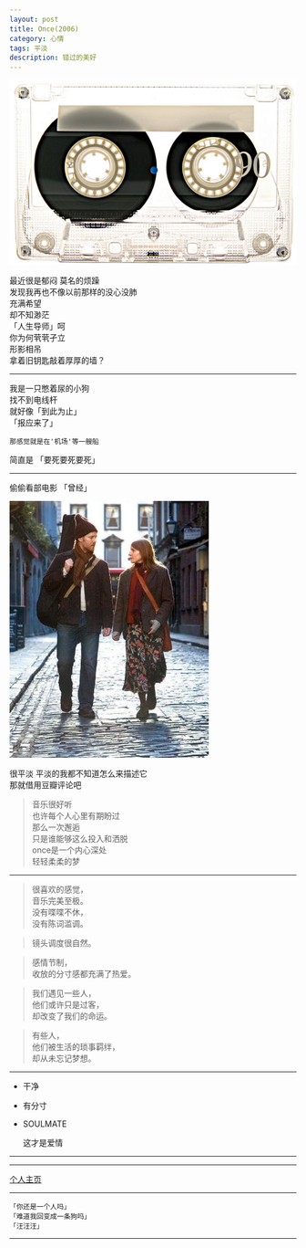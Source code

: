 ```yaml
---
layout: post
title: Once(2006)
category: 心情
tags: 平淡
description: 错过的美好
---
```


![](res/cidai.jpg)  

最近很是郁闷 莫名的烦躁   
发现我再也不像以前那样的没心没肺  
充满希望  
却不知渺茫  
「人生导师」呵  
你为何茕茕孑立  
形影相吊  
拿着旧钥匙敲着厚厚的墙？  

 <!-- more -->

--------------

我是一只憋着尿的小狗  
找不到电线杆  
就好像「到此为止」  
「报应来了」  

	那感觉就是在'机场'等一艘船  

简直是 「要死要死要死」

-------------------

偷偷看部电影 「曾经」  

![](https://raw.githubusercontent.com/Ashtray/Ashtray.github.io/master/Res/254244_U105P28T3D1744530F326DT20071010172131.jpg)

很平淡 平淡的我都不知道怎么来描述它  
那就借用豆瓣评论吧  

>音乐很好听   
>也许每个人心里有期盼过   
>那么一次邂逅   
>只是谁能够这么投入和洒脱   
>once是一个内心深处   
>轻轻柔柔的梦  

-------------------------

>很喜欢的感觉，  
>音乐完美至极。  
>没有喋喋不休，  
>没有陈词滥调。  

>镜头调度很自然。  

>感情节制，  
>收放的分寸感都充满了热爱。  

>我们遇见一些人，  
>他们或许只是过客，  
>却改变了我们的命运。  

>有些人，  
>他们被生活的琐事羁绊，  
>却从未忘记梦想。  

--------------------

- 干净 
- 有分寸 
- SOULMATE   

	这才是爱情

-----------


---------------

[个人主页](http://Ashtray.github.io)

----------

	「你还是一个人吗」
	「难道我回变成一条狗吗」
	「汪汪汪」
-----------------
    
 
